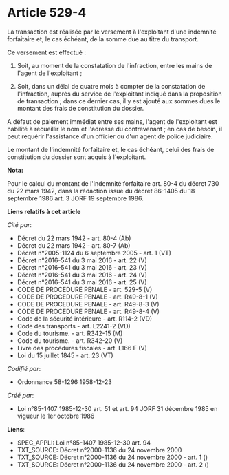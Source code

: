 # Article 529-4

La transaction est réalisée par le versement à l'exploitant d'une indemnité forfaitaire et, le cas échéant, de la somme due
au titre du transport.

Ce versement est effectué :

1. Soit, au moment de la constatation de l'infraction, entre les mains de l'agent de l'exploitant ;

2. Soit, dans un délai de quatre mois à compter de la constatation de l'infraction, auprès du service de l'exploitant indiqué
dans la proposition de transaction ; dans ce dernier cas, il y est ajouté aux sommes dues le montant des frais de
constitution du dossier.

A défaut de paiement immédiat entre ses mains, l'agent de l'exploitant est habilité à recueillir le nom et l'adresse du
contrevenant ; en cas de besoin, il peut requérir l'assistance d'un officier ou d'un agent de police judiciaire.

Le montant de l'indemnité forfaitaire et, le cas échéant, celui des frais de constitution du dossier sont acquis à
l'exploitant.

**Nota:**

Pour le calcul du montant de l'indemnité forfaitaire art. 80-4 du décret 730 du 22 mars 1942, dans la rédaction issue du
décret 86-1405 du 18 septembre 1986 art. 3 JORF 19 septembre 1986.

**Liens relatifs à cet article**

_Cité par_:

  - Décret du 22 mars 1942 - art. 80-4 (Ab)
  - Décret du 22 mars 1942 - art. 80-7 (Ab)
  - Décret n°2005-1124 du 6 septembre 2005 - art. 1 (VT)
  - Décret n°2016-541 du 3 mai 2016 - art. 22 (V)
  - Décret n°2016-541 du 3 mai 2016 - art. 23 (V)
  - Décret n°2016-541 du 3 mai 2016 - art. 24 (V)
  - Décret n°2016-541 du 3 mai 2016 - art. 25 (V)
  - CODE DE PROCEDURE PENALE - art. 529-5 (V)
  - CODE DE PROCEDURE PENALE - art. R49-8-1 (V)
  - CODE DE PROCEDURE PENALE - art. R49-8-3 (V)
  - CODE DE PROCEDURE PENALE - art. R49-8-4 (V)
  - Code de la sécurité intérieure - art. R114-2 (VD)
  - Code des transports - art. L2241-2 (VD)
  - Code du tourisme. - art. R342-15 (M)
  - Code du tourisme. - art. R342-20 (V)
  - Livre des procédures fiscales - art. L166 F (V)
  - Loi du 15 juillet 1845 - art. 23 (VT)

_Codifié par_:

  - Ordonnance 58-1296 1958-12-23

_Créé par_:

  - Loi n°85-1407 1985-12-30 art. 51 et art. 94 JORF 31 décembre 1985 en vigueur le 1er octobre 1986

**Liens**:

  - SPEC_APPLI: Loi n°85-1407 1985-12-30 art. 94
  - TXT_SOURCE: Décret n°2000-1136 du 24 novembre 2000
  - TXT_SOURCE: Décret n°2000-1136 du 24 novembre 2000 - art. 1 ()
  - TXT_SOURCE: Décret n°2000-1136 du 24 novembre 2000 - art. 2 ()
